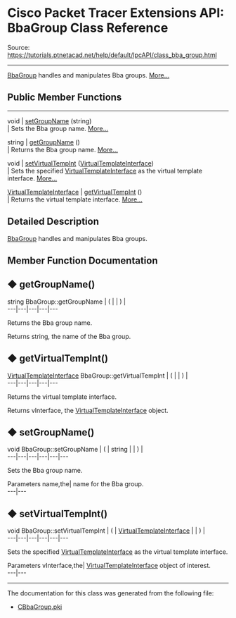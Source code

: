 # Cisco Packet Tracer Extensions API: BbaGroup Class Reference

Source: https://tutorials.ptnetacad.net/help/default/IpcAPI/class_bba_group.html

---

[BbaGroup](class_bba_group.html "BbaGroup handles and manipulates Bba groups.") handles and manipulates Bba groups. [More...](class_bba_group.html#details)

##  Public Member Functions  
  
---  
void | [setGroupName](class_bba_group.html#a87afd879e852651fdf8b9e89a5ad6687) (string)  
| Sets the Bba group name. [More...](class_bba_group.html#a87afd879e852651fdf8b9e89a5ad6687)  
  
string | [getGroupName](class_bba_group.html#ab89244b67127980e0ab6d33115725c2f) ()  
| Returns the Bba group name. [More...](class_bba_group.html#ab89244b67127980e0ab6d33115725c2f)  
  
void | [setVirtualTempInt](class_bba_group.html#a0be28ca45e0a61910a61989cadde8923) ([VirtualTemplateInterface](class_virtual_template_interface.html))  
| Sets the specified [VirtualTemplateInterface](class_virtual_template_interface.html "VirtualTemplateInterface handles and manipulates individual virtual template interfaces for PPPoE.") as the virtual template interface. [More...](class_bba_group.html#a0be28ca45e0a61910a61989cadde8923)  
  
[VirtualTemplateInterface](class_virtual_template_interface.html) | [getVirtualTempInt](class_bba_group.html#af7b31bd2c732ea78a7a456abf44a083b) ()  
| Returns the virtual template interface. [More...](class_bba_group.html#af7b31bd2c732ea78a7a456abf44a083b)  
  
  
## Detailed Description

[BbaGroup](class_bba_group.html "BbaGroup handles and manipulates Bba groups.") handles and manipulates Bba groups. 

## Member Function Documentation

## ◆ getGroupName()

string BbaGroup::getGroupName  | ( | | ) |   
---|---|---|---|---  
  
Returns the Bba group name. 

Returns
    string, the name of the Bba group. 

## ◆ getVirtualTempInt()

[VirtualTemplateInterface](class_virtual_template_interface.html) BbaGroup::getVirtualTempInt  | ( | | ) |   
---|---|---|---|---  
  
Returns the virtual template interface. 

Returns
    vInterface, the [VirtualTemplateInterface](class_virtual_template_interface.html "VirtualTemplateInterface handles and manipulates individual virtual template interfaces for PPPoE.") object. 

## ◆ setGroupName()

void BbaGroup::setGroupName  | ( | string  | | ) |   
---|---|---|---|---|---  
  
Sets the Bba group name. 

Parameters
     name,the| name for the Bba group.   
---|---  
  
## ◆ setVirtualTempInt()

void BbaGroup::setVirtualTempInt  | ( | [VirtualTemplateInterface](class_virtual_template_interface.html) | | ) |   
---|---|---|---|---|---  
  
Sets the specified [VirtualTemplateInterface](class_virtual_template_interface.html "VirtualTemplateInterface handles and manipulates individual virtual template interfaces for PPPoE.") as the virtual template interface. 

Parameters
     vInterface,the| [VirtualTemplateInterface](class_virtual_template_interface.html "VirtualTemplateInterface handles and manipulates individual virtual template interfaces for PPPoE.") object of interest.   
---|---  
  
* * *

The documentation for this class was generated from the following file:

  * [CBbaGroup.pki](_c_bba_group_8pki.html)


